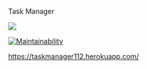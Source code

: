 Task Manager

![](https://github.com/zxz112/php-project-lvl4/workflows/Laravel/badge.svg)

[![Maintainability](https://api.codeclimate.com/v1/badges/a28145bc7bfa01604d94/maintainability)](https://codeclimate.com/github/zxz112/php-project-lvl4/maintainability)

https://taskmanager112.herokuapp.com/

